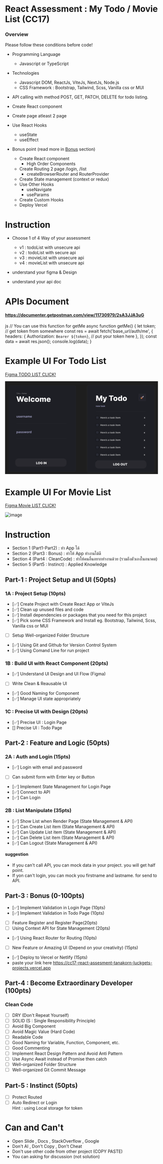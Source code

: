 # React Assessment : My Todo / Movie List (CC17)

### Overview

Please follow these conditions before code!

- Programming Language
  - Javascript or TypeScript
- Technologies
  - Javascript DOM, ReactJs, ViteJs, NextJs, Node.js
  - CSS Framework : Bootstrap, Tailwind, Scss, Vanilla css or MUI
- API calling with method POST, GET, PATCH, DELETE for todo listing.
- Create React component
- Create page atleast 2 page
- Use React Hooks

  - useState
  - useEffect

- Bonus point (read more in [Bonus](#Bonus) section)
  - Create React component
    - High Order Components
  - Create Routing 2 page /login, /list
    - createBrowserRouter and RouterProvider
  - Create State management (context or redux)
  - Use Other Hooks
    - useNavigate
    - useParams
  - Create Custom Hooks
  - Deploy Vercel

# Instruction

- Choose 1 of 4 Way of your assessment

  - v1 : todoList with unsecure api
  - v2 : todoList with secure api
  - v3 : movieList with unsecure api
  - v4 : movieList with unsecure api

- understand your figma & Design
- understand your api doc

# APIs Document

#### https://documenter.getpostman.com/view/11730979/2sA3JJA3uG

js
// You can use this function for getMe
async function getMe() {
  let token; // get token from somewhere
  const res = await fetch('base_url/auth/me', {
    headers: {
      Authorization: `Bearer ${token}`, // put your token here
    },
  });
  const data = await res.json();
  console.log(data);
}

# Example UI For Todo List

[Figma TODO LIST CLICK!](<https://www.figma.com/file/7IUnZ0T4gHcMmCUci8QiwW/Todo-List-for-Figma-projects-(Community)-(Copy)?type=design&node-id=1%3A230&mode=design&t=TQaatX2h2Tjg70W3-1>)

![image](./example.png)

# Example UI For Movie List

[Figma Movie LIST CLICK!](<https://www.figma.com/file/EvxT9hj6RQT3bUEGML9eVm/Movie-Listing-Web-App-(Community)-(Copy)?type=design&node-id=401%3A6827&mode=design&t=CgODUDQUdjzYtYWD-1>)

![image](./example-2.png)

# Instruction

- Section 1 (Part1-Part2) : ทำ App ได้
- Section 2 (Part3 : Bonus) : ทำให้ App ทำงานได้ดี
- Section 4 (Part4 : CleanCode) : ทำให้คนอื่นอยากทำงานด้วย (รวมถึงตัวเองในอนาคต)
- Section 5 (Part5 : Instinct) : Applied Knowledge

## Part-1 : Project Setup and UI (50pts)

### 1A : Project Setup (10pts)

- [✅] Create Project with Create React App or ViteJs
- [✅] Clean up unused files and code
- [✅] Install dependencies or packages that you need for this project
- [✅] Pick some CSS Framework and Install eg. Bootstrap, Tailwind, Scss, Vanilla css or MUI
- [ ] Setup Well-organized Folder Structure
- [✅] Using Git and Github for Version Control System
- [✅] Using Comand Line for run project

### 1B : Build UI with React Component (20pts)

- [✅] Understand UI Design and UI Flow (Figma)
- [ ] Write Clean & Reausable UI
- [✅] Good Naming for Component
- [✅] Manage UI state appropriately

### 1C : Precise UI with Design (20pts)

- [✅] Precise UI : Login Page
- [] Precise UI : Todo Page

## Part-2 : Feature and Logic (50pts)

### 2A : Auth and Login (15pts)

- [✅] Login with email and password
- [ ] Can submit form with Enter key or Button
- [✅] Implement State Management for Login Page
- [✅] Connect to API
- [✅] Can Login

### 2B : List Manipulate (35pts)

- [✅] Show List when Render Page (State Management & API)
- [✅] Can Create List item (State Management & API)
- [✅] Can Update List item (State Management & API)
- [✅] Can Delete List item (State Management & API)
- [✅] Can Logout (State Management & API)

#### suggestion

- If you can't call API, you can mock data in your project. you will get half point.
- If yon can't login, you can mock you firstname and lastname. for send to API.

## Part-3 : Bonus (0-100pts)

- [✅] Implement Validation in Login Page (10pts)
- [✅] Implement Validation in Todo Page (10pts)
- [ ] Feature Register and Register Page(20pts)
- [ ] Using Context API for State Management (20pts)
- [✅] Using React Router for Routing (10pts)
- [ ] New Feature or Amazing UI (Depend on your creativity) (15pts)
- [✅] Deploy to Vercel or Netlify (15pts)
- paste your link here https://cc17-react-assesment-tanakorn-luckgets-projects.vercel.app


## Part-4 : Become Extraordinary Developer (100pts)

### Clean Code

- [ ] DRY (Don't Repeat Yourself)
- [ ] SOLID (S : Single Responsibility Principle)
- [ ] Avoid Big Component
- [ ] Avoid Magic Value (Hard Code)
- [ ] Readable Code
- [ ] Good Naming for Variable, Function, Component, etc.
- [ ] Good Commenting
- [ ] Implement React Design Pattern and Avoid Anti Pattern
- [ ] Use Async Await instead of Promise then catch
- [ ] Well-organized Folder Structure
- [ ] Well-organized Git Commit Message

## Part-5 : Instinct (50pts)

- [ ] Protect Routed
- [ ] Auto Redirect or Login  
       Hint : using Local storage for token

# Can and Can't

- Open Slide , Docs , StackOverflow , Google
- Don't AI , Don't Copy , Don't Cheat
- Don't use other code from other project (COPY PASTE)
- You can asking for discussion (not solution)